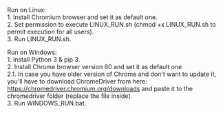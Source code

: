 Run on Linux:\
    1. Install Chromium browser and set it as default one.\
    2. Set permission to execute LINUX_RUN.sh (chmod +x LINUX_RUN.sh to permit execution for all users).\
    3. Run LINUX_RUN.sh.

Run on Windows:\
    1. Install Python 3 & pip 3.\
    2. Install Chrome browser version 80 and set it as default one.\
    2.1. In case you have older version of Chrome and don't want to update it, you'll have to download ChromeDriver from here: https://chromedriver.chromium.org/downloads and paste it to the chromedriver folder (replace the file inside).\
    3. Run WINDOWS_RUN.bat.
